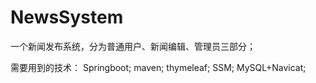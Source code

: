 # NewsSystem
一个新闻发布系统，分为普通用户、新闻编辑、管理员三部分；

需要用到的技术：
  Springboot;
  maven;
  thymeleaf;
  SSM;
  MySQL+Navicat;
  
  
